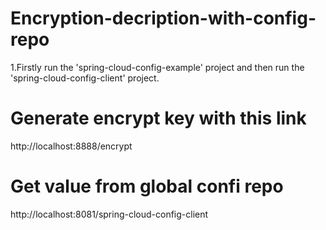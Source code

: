 # Encryption-decription-with-config-repo
1.Firstly run the 'spring-cloud-config-example' project and then run the 'spring-cloud-config-client' project.

# Generate encrypt key with this link
http://localhost:8888/encrypt

# Get value from global confi repo
http://localhost:8081/spring-cloud-config-client
